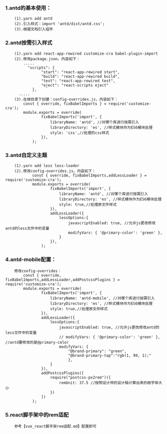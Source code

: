 ### 1.antd的基本使用：
		(1).yarn add antd
		(2).引入样式：import 'antd/dist/antd.css';
		(3).根据文档引入组件

### 2.antd按需引入样式
		(1).yarn add react-app-rewired customize-cra babel-plugin-import
		(2).修改package.json，内容如下：
			.....
			  "scripts": {
					"start": "react-app-rewired start",
					"build": "react-app-rewired build",
					"test": "react-app-rewired test",
					"eject": "react-scripts eject"
				},
		  .....
		(3).在根目录下创建：config-overrides.js，内容如下：
			const { override, fixBabelImports } = require('customize-cra');
			module.exports = override(
					fixBabelImports('import', {
						libraryName: 'antd', //对哪个库进行按需引入
						libraryDirectory: 'es', //样式模块作为ES6模块处理
						style: 'css',//处理的css样式
					}),
				);


### 3.antd自定义主题
		(1).yarn add less less-loader
		(2).修改config-overrides.js，内容如下：
				const { override, fixBabelImports,addLessLoader } = require('customize-cra');
				module.exports = override(
						fixBabelImports('import', {
							libraryName: 'antd', //对哪个库进行按需引入
							libraryDirectory: 'es', //样式模块作为ES6模块处理
							style: true,//处理原文件样式
						}),
						addLessLoader({
							lessOptions:{
								javascriptEnabled: true, //允许js更改修改antd的less文件中的变量
								modifyVars: { '@primary-color': 'green' },
							}
						}),
					);

### 4.antd-mobile配置：
		修改config-overrides：
			const { override, fixBabelImports,addLessLoader,addPostcssPlugins } = require('customize-cra');
			module.exports = override(
					fixBabelImports('import', {
						libraryName: 'antd-mobile', //对哪个库进行按需引入
						libraryDirectory: 'es', //样式模块作为ES6模块处理
						style: true,//处理原文件样式
					}),
					addLessLoader({
						lessOptions:{
							javascriptEnabled: true, //允许js更改修改antd的less文件中的变量
							// modifyVars: { '@primary-color': 'green' }, //antd要修改的是@primary-color
							modifyVars: { 
								"@brand-primary": "green",
								"@brand-primary-tap":"rgb(1, 99, 1);"
								},
						}
					}),
					addPostcssPlugins([
						require("postcss-px2rem")({ 
							remUnit: 37.5 //按照设计师的设计稿计算出来的根字体大小
						})
					])
				);

### 5.react脚手架中的rem适配
		参考【vue_react脚手架rem适配.md】配置即可















